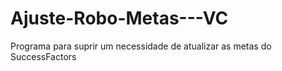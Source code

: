 # Ajuste-Robo-Metas---VC
Programa para suprir um necessidade de atualizar as metas do SuccessFactors
